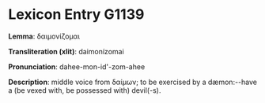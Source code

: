 # Lexicon Entry G1139

**Lemma**: δαιμονίζομαι

**Transliteration (xlit)**: daimonízomai

**Pronunciation**: dahee-mon-id'-zom-ahee

**Description**:
middle voice from δαίμων; to be exercised by a dæmon:--have a (be vexed with, be possessed with) devil(-s).
